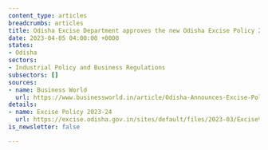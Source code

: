 ```yaml
---
content_type: articles
breadcrumbs: articles
title: Odisha Excise Department approves the new Odisha Excise Policy 2023-24
date: 2023-04-05 04:00:00 +0000
states:
- Odisha
sectors:
- Industrial Policy and Business Regulations
subsectors: []
sources:
- name: Business World
  url: https://www.businessworld.in/article/Odisha-Announces-Excise-Policy-For-2023-24-Liquor-Prices-To-Go-Up-Beach-Shacks-To-Promote-Tourism-/31-03-2023-471262/
details:
- name: Excise Policy 2023-24
  url: https://excise.odisha.gov.in/sites/default/files/2023-03/Excise%20Policy%202023-24%20%282%29.pdf
is_newsletter: false

---
```

